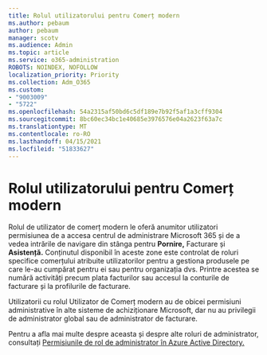```yaml
---
title: Rolul utilizatorului pentru Comerț modern
ms.author: pebaum
author: pebaum
manager: scotv
ms.audience: Admin
ms.topic: article
ms.service: o365-administration
ROBOTS: NOINDEX, NOFOLLOW
localization_priority: Priority
ms.collection: Adm_O365
ms.custom:
- "9003009"
- "5722"
ms.openlocfilehash: 54a2315af50bd6c5df189e7b92f5af1a3cff9304
ms.sourcegitcommit: 8bc60ec34bc1e40685e3976576e04a2623f63a7c
ms.translationtype: MT
ms.contentlocale: ro-RO
ms.lasthandoff: 04/15/2021
ms.locfileid: "51833627"
---
```

# <a name="modern-commerce-user-role"></a>Rolul utilizatorului pentru Comerț modern

Rolul de utilizator de comerț modern le oferă anumitor utilizatori permisiunea de a accesa centrul de administrare Microsoft 365 și de a vedea intrările de navigare din stânga pentru **Pornire,** Facturare și **Asistență.** Conținutul disponibil în aceste zone este controlat de roluri specifice comerțului atribuite utilizatorilor pentru a gestiona produsele pe care le-au cumpărat pentru ei sau pentru organizația dvs. Printre acestea se numără activități precum plata facturilor sau accesul la conturile de facturare și la profilurile de facturare.

Utilizatorii cu rolul Utilizator de Comerț modern au de obicei permisiuni administrative în alte sisteme de achiziționare Microsoft, dar nu au privilegii de administrator global sau de administrator de facturare.

Pentru a afla mai multe despre aceasta și despre alte roluri de administrator, consultați [Permisiunile de rol de administrator în Azure Active Directory.](https://docs.microsoft.com/azure/active-directory/users-groups-roles/directory-assign-admin-roles#modern-commerce-administrator)